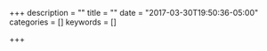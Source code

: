 +++
description = ""
title = ""
date = "2017-03-30T19:50:36-05:00"
categories = []
keywords = []

+++

